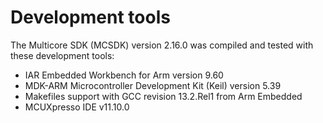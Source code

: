 # Development tools

The Multicore SDK \(MCSDK\) version 2.16.0 was compiled and tested with these development tools:

-   IAR Embedded Workbench for Arm version 9.60
-   MDK-ARM Microcontroller Development Kit \(Keil\) version 5.39
-   Makefiles support with GCC revision 13.2.Rel1 from Arm Embedded
-   MCUXpresso IDE v11.10.0

